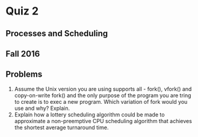 # Quiz 2
## Processes and Scheduling
## Fall 2016
## Problems
1. Assume the Unix version you are using supports all - fork(), vfork() and copy-on-write fork() and the only purpose of the program you are tring to create is to exec a new program. Which variation of fork would you use and why? Explain.
2. Explain how a lottery scheduling algorithm could be made to approximate a non-preemptive CPU scheduling algorithm that achieves the shortest average turnaround time.
